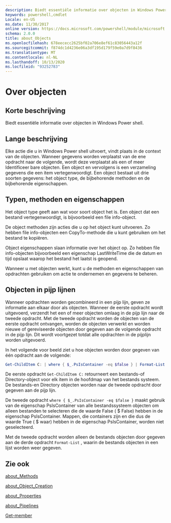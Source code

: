 ```yaml
---
description: Biedt essentiële informatie over objecten in Windows Power shell.
keywords: powershell,cmdlet
Locale: en-US
ms.date: 11/30/2017
online version: https://docs.microsoft.com/powershell/module/microsoft.powershell.core/about/about_objects?view=powershell-5.1&WT.mc_id=ps-gethelp
schema: 2.0.0
title: about_Objects
ms.openlocfilehash: 678eececc2625bf02a706e8ef61c83056443a12f
ms.sourcegitcommit: f874dc1d4236e06a3df195d179f59e0a7d9f8436
ms.translationtype: MT
ms.contentlocale: nl-NL
ms.lasthandoff: 10/13/2020
ms.locfileid: "93252783"
---
```

# <a name="about-objects"></a>Over objecten

## <a name="short-description"></a>Korte beschrijving

Biedt essentiële informatie over objecten in Windows Power shell.

## <a name="long-description"></a>Lange beschrijving

Elke actie die u in Windows Power shell uitvoert, vindt plaats in de context van de objecten. Wanneer gegevens worden verplaatst van de ene opdracht naar de volgende, wordt deze verplaatst als een of meer Identificeer bare objecten. Een object en vervolgens is een verzameling gegevens die een item vertegenwoordigt. Een object bestaat uit drie soorten gegevens: het object type, de bijbehorende methoden en de bijbehorende eigenschappen.

## <a name="types-methods-and-properties"></a>Typen, methoden en eigenschappen

Het object type geeft aan wat voor soort object het is. Een object dat een bestand vertegenwoordigt, is bijvoorbeeld een file info-object.

De object methoden zijn acties die u op het object kunt uitvoeren.
Zo hebben file info-objecten een CopyTo-methode die u kunt gebruiken om het bestand te kopiëren.

Object eigenschappen slaan informatie over het object op. Zo hebben file info-objecten bijvoorbeeld een eigenschap LastWriteTime die de datum en tijd opslaat waarop het bestand het laatst is geopend.

Wanneer u met objecten werkt, kunt u de methoden en eigenschappen van opdrachten gebruiken om actie te ondernemen en gegevens te beheren.

## <a name="objects-in-pipelines"></a>Objecten in pijp lijnen

Wanneer opdrachten worden gecombineerd in een pijp lijn, geven ze informatie aan elkaar door als objecten. Wanneer de eerste opdracht wordt uitgevoerd, verzendt het een of meer objecten omlaag in de pijp lijn naar de tweede opdracht. Met de tweede opdracht worden de objecten van de eerste opdracht ontvangen, worden de objecten verwerkt en worden nieuwe of gereviseerde objecten door gegeven aan de volgende opdracht in de pijp lijn.
Dit wordt voortgezet totdat alle opdrachten in de pijplijn worden uitgevoerd.

In het volgende voor beeld ziet u hoe objecten worden door gegeven van één opdracht aan de volgende:

```powershell
Get-ChildItem C: | where { $_.PsIsContainer -eq $false } | Format-List
```

De eerste opdracht `Get-ChildItem C:` retourneert een bestands-of Directory-object voor elk item in de hoofdmap van het bestands systeem. De bestands-en Directory objecten worden naar de tweede opdracht door gegeven aan de pijp lijn.

De tweede opdracht `where { $_.PsIsContainer -eq $false }` maakt gebruik van de eigenschap PsIsContainer van alle bestandssysteem objecten om alleen bestanden te selecteren die de waarde False ( \$ False) hebben in de eigenschap PsIsContainer. Mappen, die containers zijn en die dus de waarde True ( \$ waar) hebben in de eigenschap PsIsContainer, worden niet geselecteerd.

Met de tweede opdracht worden alleen de bestands objecten door gegeven aan de derde opdracht `Format-List` , waarin de bestands objecten in een lijst worden weer gegeven.

## <a name="see-also"></a>Zie ook

[about_Methods](about_Methods.md)

[about_Object_Creation](about_Object_Creation.md)

[about_Properties](about_Properties.md)

[about_Pipelines](about_Pipelines.md)

[Get-member](xref:Microsoft.PowerShell.Utility.Get-Member)
